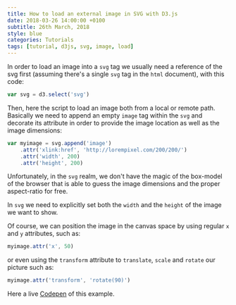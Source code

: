 ```yaml
---
title: How to load an external image in SVG with D3.js
date: 2018-03-26 14:00:00 +0100
subtitle: 26th March, 2018
style: blue
categories: Tutorials
tags: [tutorial, d3js, svg, image, load]
---
```


In order to load an image into a `svg` tag we usually need a reference of the svg first (assuming there's a single `svg` tag in the `html` document), with this code:

```javascript
var svg = d3.select('svg')
```

Then, here the script to load an image both from a local or remote path. Basically we need to append an empty `image` tag within the `svg` and decorate its attribute in order to provide the image location as well as the image dimensions:

```javascript
var myimage = svg.append('image')
    .attr('xlink:href', 'http://lorempixel.com/200/200/')
    .attr('width', 200)
    .attr('height', 200)
```

Unfortunately, in the `svg` realm, we don't have the magic of the box-model of the browser that is able to guess the image dimensions and the proper aspect-ratio for free.

In `svg` we need to explicitly set both the `width` and the `height` of the image we want to show.

Of course, we can position the image in the canvas space by using regular `x` and `y` attributes, such as:

 ```javascript
myimage.attr('x', 50)
 ```

or even using the `transform` attribute to `translate`, `scale` and `rotate` our picture such as:

```js
myimage.attr('transform', 'rotate(90)')
```

Here a live [Codepen](https://codepen.io/abusedmedia/pen/oqaMaz) of this example.